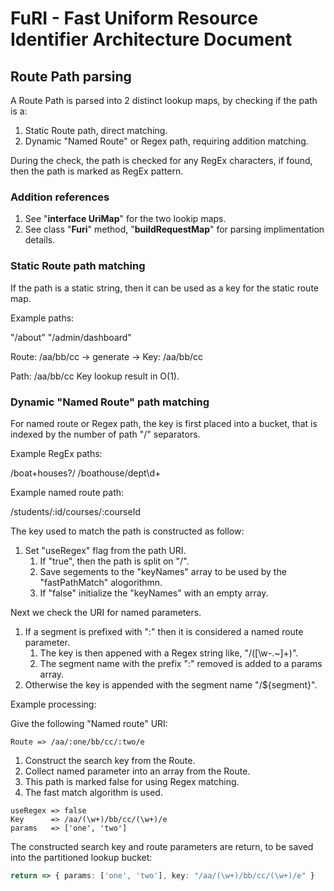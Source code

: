 # FuRI - Fast Uniform Resource Identifier Architecture Document

## Route Path parsing

A Route Path is parsed into 2 distinct lookup maps, by checking if the path is a:

1. Static Route path, direct matching.
2. Dynamic "Named Route" or Regex path, requiring addition matching.

During the check, the path is checked for any RegEx characters, if found, then the path is marked as RegEx pattern.

### Addition references

1. See "__interface UriMap__" for the two lookip maps.
1. See class "__Furi__" method, "__buildRequestMap__" for parsing implimentation details.

### Static Route path matching

If the path is a static string, then it can be used as a key for the static route map.

Example paths:

"/about"
"/admin/dashboard"

Route: /aa/bb/cc -> generate -> Key: /aa/bb/cc

Path:  /aa/bb/cc
Key lookup result in O(1).

### Dynamic "Named Route" path matching

For named route or Regex path, the key is first placed into a bucket, that is indexed by the number of path "/" separators.

Example RegEx paths:

/boat+houses?/
/boathouse/dept\\d+

Example named route path:

/students/:id/courses/:courseId

The key used to match the path is constructed as follow:

1. Set "useRegex" flag from the path URI.
    1. If "true", then the path is split on "/".
    1. Save segements to the "keyNames" array to be used by the "fastPathMatch" alogorithmn.
    1. If "false" initialize the "keyNames" with an empty array.

Next we check the URI for named parameters.

1. If a segment is prefixed with ":" then it is considered a named route parameter.
    1. The key is then appened with a Regex string like, "/([\\w-.~]+)".
    1. The segment name with the prefix ":" removed is added to a params array.
1. Otherwise the key is appended with the segment name "/${segment}".

Example processing:

Give the following "Named route" URI:

```pre
Route => /aa/:one/bb/cc/:two/e
```

1. Construct the search key from the Route.
1. Collect named parameter into an array from the Route.
1. This path is marked false for using Regex matching.
1. The fast match algorithm is used.

```pre
useRegex => false
Key      => /aa/(\w+)/bb/cc/(\w+)/e
params   => ['one', 'two']
```

The constructed search key and route parameters are return, to be saved into the partitioned lookup bucket:

```ts
return => { params: ['one', 'two'], key: "/aa/(\w+)/bb/cc/(\w+)/e" }
```
